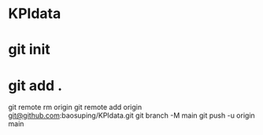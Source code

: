 # KPIdata
# git init 
# git add .
git remote rm origin
git remote add origin git@github.com:baosuping/KPIdata.git
git branch -M main
git push -u origin main
